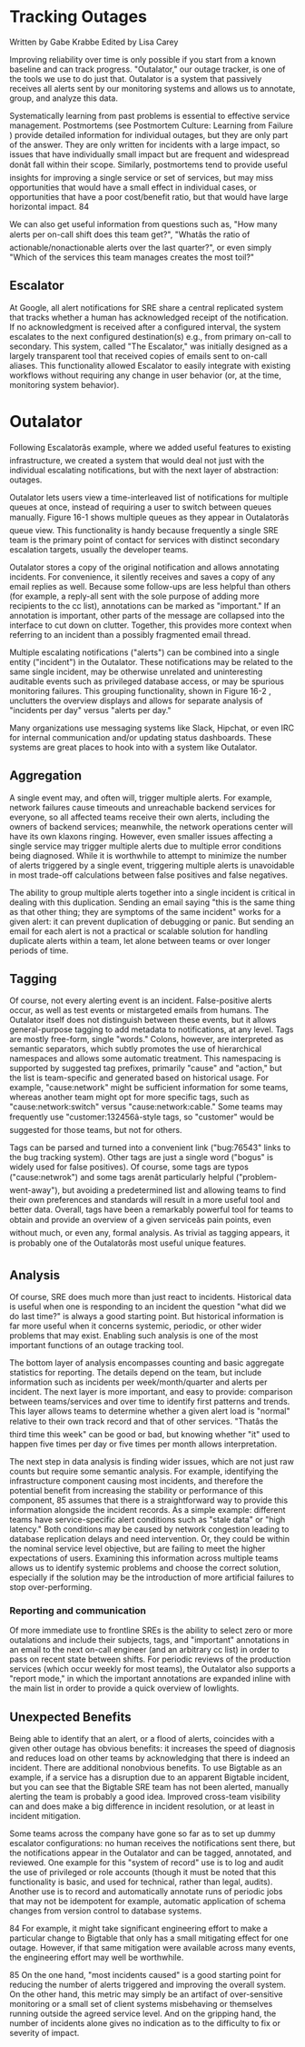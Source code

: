 # Tracking Outages

Written by Gabe Krabbe Edited by Lisa Carey

Improving reliability over time is only possible if you start from a known baseline and can track progress. "Outalator," our outage tracker, is one of the tools we use to do just that. Outalator is a system that passively receives all alerts sent by our monitoring systems and allows us to annotate, group, and analyze this data.

Systematically learning from past problems is essential to effective service management. Postmortems (see Postmortem Culture: Learning from Failure ) provide detailed information for individual outages, but they are only part of the answer. They are only written for incidents with a large impact, so issues that have individually small impact but are frequent and widespread donât fall within their scope. Similarly, postmortems tend to provide useful insights for improving a single service or set of services, but may miss opportunities that would have a small effect in individual cases, or opportunities that have a poor cost/benefit ratio, but that would have large horizontal impact. 84

We can also get useful information from questions such as, "How many alerts per on-call shift does this team get?", "Whatâs the ratio of actionable/nonactionable alerts over the last quarter?", or even simply "Which of the services this team manages creates the most toil?"

## Escalator

At Google, all alert notifications for SRE share a central replicated system that tracks whether a human has acknowledged receipt of the notification. If no acknowledgment is received after a configured interval, the system escalates to the next configured destination(s) e.g., from primary on-call to secondary. This system, called "The Escalator," was initially designed as a largely transparent tool that received copies of emails sent to on-call aliases. This functionality allowed Escalator to easily integrate with existing workflows without requiring any change in user behavior (or, at the time, monitoring system behavior).

# Outalator

Following Escalatorâs example, where we added useful features to existing infrastructure, we created a system that would deal not just with the individual escalating notifications, but with the next layer of abstraction: outages.

Outalator lets users view a time-interleaved list of notifications for multiple queues at once, instead of requiring a user to switch between queues manually. Figure 16-1 shows multiple queues as they appear in Outalatorâs queue view. This functionality is handy because frequently a single SRE team is the primary point of contact for services with distinct secondary escalation targets, usually the developer teams.

Outalator stores a copy of the original notification and allows annotating incidents. For convenience, it silently receives and saves a copy of any email replies as well. Because some follow-ups are less helpful than others (for example, a reply-all sent with the sole purpose of adding more recipients to the cc list), annotations can be marked as "important." If an annotation is important, other parts of the message are collapsed into the interface to cut down on clutter. Together, this provides more context when referring to an incident than a possibly fragmented email thread.

Multiple escalating notifications ("alerts") can be combined into a single entity ("incident") in the Outalator. These notifications may be related to the same single incident, may be otherwise unrelated and uninteresting auditable events such as privileged database access, or may be spurious monitoring failures. This grouping functionality, shown in Figure 16-2 , unclutters the overview displays and allows for separate analysis of "incidents per day" versus "alerts per day."

Many organizations use messaging systems like Slack, Hipchat, or even IRC for internal communication and/or updating status dashboards. These systems are great places to hook into with a system like Outalator.

## Aggregation

A single event may, and often will, trigger multiple alerts. For example, network failures cause timeouts and unreachable backend services for everyone, so all affected teams receive their own alerts, including the owners of backend services; meanwhile, the network operations center will have its own klaxons ringing. However, even smaller issues affecting a single service may trigger multiple alerts due to multiple error conditions being diagnosed. While it is worthwhile to attempt to minimize the number of alerts triggered by a single event, triggering multiple alerts is unavoidable in most trade-off calculations between false positives and false negatives.

The ability to group multiple alerts together into a single incident is critical in dealing with this duplication. Sending an email saying "this is the same thing as that other thing; they are symptoms of the same incident" works for a given alert: it can prevent duplication of debugging or panic. But sending an email for each alert is not a practical or scalable solution for handling duplicate alerts within a team, let alone between teams or over longer periods of time.

## Tagging

Of course, not every alerting event is an incident. False-positive alerts occur, as well as test events or mistargeted emails from humans. The Outalator itself does not distinguish between these events, but it allows general-purpose tagging to add metadata to notifications, at any level. Tags are mostly free-form, single "words." Colons, however, are interpreted as semantic separators, which subtly promotes the use of hierarchical namespaces and allows some automatic treatment. This namespacing is supported by suggested tag prefixes, primarily "cause" and "action," but the list is team-specific and generated based on historical usage. For example, "cause:network" might be sufficient information for some teams, whereas another team might opt for more specific tags, such as "cause:network:switch" versus "cause:network:cable." Some teams may frequently use "customer:132456â-style tags, so "customer" would be suggested for those teams, but not for others.

Tags can be parsed and turned into a convenient link ("bug:76543" links to the bug tracking system). Other tags are just a single word ("bogus" is widely used for false positives). Of course, some tags are typos ("cause:netwrok") and some tags arenât particularly helpful ("problem-went-away"), but avoiding a predetermined list and allowing teams to find their own preferences and standards will result in a more useful tool and better data. Overall, tags have been a remarkably powerful tool for teams to obtain and provide an overview of a given serviceâs pain points, even without much, or even any, formal analysis. As trivial as tagging appears, it is probably one of the Outalatorâs most useful unique features.

## Analysis

Of course, SRE does much more than just react to incidents. Historical data is useful when one is responding to an incident the question "what did we do last time?" is always a good starting point. But historical information is far more useful when it concerns systemic, periodic, or other wider problems that may exist. Enabling such analysis is one of the most important functions of an outage tracking tool.

The bottom layer of analysis encompasses counting and basic aggregate statistics for reporting. The details depend on the team, but include information such as incidents per week/month/quarter and alerts per incident. The next layer is more important, and easy to provide: comparison between teams/services and over time to identify first patterns and trends. This layer allows teams to determine whether a given alert load is "normal" relative to their own track record and that of other services. "Thatâs the third time this week" can be good or bad, but knowing whether "it" used to happen five times per day or five times per month allows interpretation.

The next step in data analysis is finding wider issues, which are not just raw counts but require some semantic analysis. For example, identifying the infrastructure component causing most incidents, and therefore the potential benefit from increasing the stability or performance of this component, 85 assumes that there is a straightforward way to provide this information alongside the incident records. As a simple example: different teams have service-specific alert conditions such as "stale data" or "high latency." Both conditions may be caused by network congestion leading to database replication delays and need intervention. Or, they could be within the nominal service level objective, but are failing to meet the higher expectations of users. Examining this information across multiple teams allows us to identify systemic problems and choose the correct solution, especially if the solution may be the introduction of more artificial failures to stop over-performing.

### Reporting and communication

Of more immediate use to frontline SREs is the ability to select zero or more outalations and include their subjects, tags, and "important" annotations in an email to the next on-call engineer (and an arbitrary cc list) in order to pass on recent state between shifts. For periodic reviews of the production services (which occur weekly for most teams), the Outalator also supports a "report mode," in which the important annotations are expanded inline with the main list in order to provide a quick overview of lowlights.

## Unexpected Benefits

Being able to identify that an alert, or a flood of alerts, coincides with a given other outage has obvious benefits: it increases the speed of diagnosis and reduces load on other teams by acknowledging that there is indeed an incident. There are additional nonobvious benefits. To use Bigtable as an example, if a service has a disruption due to an apparent Bigtable incident, but you can see that the Bigtable SRE team has not been alerted, manually alerting the team is probably a good idea. Improved cross-team visibility can and does make a big difference in incident resolution, or at least in incident mitigation.

Some teams across the company have gone so far as to set up dummy escalator configurations: no human receives the notifications sent there, but the notifications appear in the Outalator and can be tagged, annotated, and reviewed. One example for this "system of record" use is to log and audit the use of privileged or role accounts (though it must be noted that this functionality is basic, and used for technical, rather than legal, audits). Another use is to record and automatically annotate runs of periodic jobs that may not be idempotent for example, automatic application of schema changes from version control to database systems.

84 For example, it might take significant engineering effort to make a particular change to Bigtable that only has a small mitigating effect for one outage. However, if that same mitigation were available across many events, the engineering effort may well be worthwhile.

85 On the one hand, "most incidents caused" is a good starting point for reducing the number of alerts triggered and improving the overall system. On the other hand, this metric may simply be an artifact of over-sensitive monitoring or a small set of client systems misbehaving or themselves running outside the agreed service level. And on the gripping hand, the number of incidents alone gives no indication as to the difficulty to fix or severity of impact.